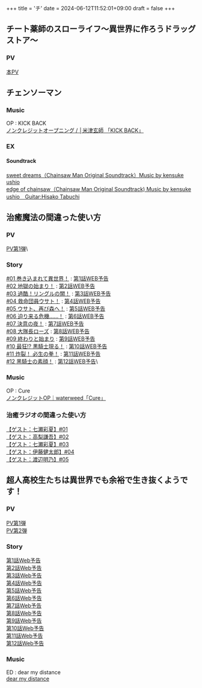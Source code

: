+++
title = 'チ'
date = 2024-06-12T11:52:01+09:00
draft = false
+++

## チート薬師のスローライフ～異世界に作ろうドラッグストア～

### PV
[本PV](https://www.youtube.com/watch?v=MvuZqC0PWUw)

## チェンソーマン
### Music
OP : KICK BACK\
[ノンクレジットオープニング / │米津玄師 「KICK BACK」](https://youtu.be/dFlDRhvM4L0?si=C8d52AC7KdXUIkd9)

### EX

#### Soundtrack
[sweet dreams（Chainsaw Man Original Soundtrack）Music by kensuke ushio](https://www.youtube.com/watch?v=_U4FQmeYXwc)\
[edge of chainsaw（Chainsaw Man Original Soundtrack) Music by kensuke ushio　Guitar:Hisako Tabuchi](https://www.youtube.com/watch?v=-3vf15mZatA)
## 治癒魔法の間違った使い方

### PV
[PV第1弾](https://youtu.be/EtHIUFPwu3Q)\

### Story
[#01 巻き込まれて異世界！](https://chiyumahou-anime.com/story/ep1/) : [第1話WEB予告](https://www.youtube.com/watch?v=gqbPJnFfsFc)\
[#02 地獄の始まり！](https://chiyumahou-anime.com/story/ep2/) : [第2話WEB予告](https://www.youtube.com/watch?v=p7SpB3xRM8E)\
[#03 過酷！リングルの闇！](https://chiyumahou-anime.com/story/ep3/) : [第3話WEB予告](https://www.youtube.com/watch?v=ZmfNQCzIM40)\
[#04 救命団員ウサト！](https://chiyumahou-anime.com/story/ep4/) : [第4話WEB予告](https://www.youtube.com/watch?v=LYIvsw9jLkw)\
[#05 ウサト、再び森へ！](https://chiyumahou-anime.com/story/ep5/) : [第5話WEB予告](https://www.youtube.com/watch?v=_4Jkzl6JlEE)\
[#06 迫り来る危機……！](https://chiyumahou-anime.com/story/ep6/) : [第6話WEB予告](https://www.youtube.com/watch?v=ukwjnoWIBX4)\
[#07 決意の夜！](https://chiyumahou-anime.com/story/ep7/) : [第7話WEB予告](https://www.youtube.com/watch?v=F-soAaWiJ4Q)\
[#08 ⼤隊⻑ローズ](https://chiyumahou-anime.com/story/ep8/) : [第8話WEB予告](https://www.youtube.com/watch?v=a9NU6HJcNRo)\
[#09 終わりと始まり](https://chiyumahou-anime.com/story/ep9/) : [第9話WEB予告](https://www.youtube.com/watch?v=GdkPhRbx0qQ)\
[#10 最狂!? 黒騎⼠現る！](https://chiyumahou-anime.com/story/ep10/) : [第10話WEB予告](https://www.youtube.com/watch?v=7Qqhk0T-heE)\
[#11 炸裂！ 必⽣の拳！](https://chiyumahou-anime.com/story/ep11/) : [第11話WEB予告](https://www.youtube.com/watch?v=y5O3kx0AGME)\
[#12 ⿊騎⼠の素顔！](https://chiyumahou-anime.com/story/ep12/) : [第12話WEB予告](https://www.youtube.com/watch?v=DCisDhi_aUA)\

### Music
OP : Cure\
[ノンクレジットOP｜waterweed「Cure」](https://youtu.be/iuhnEHkEO0s?si=a_doOMfUnzx_cejn)

### 治癒ラジオの間違った使い方
[【ゲスト：七瀬彩夏】#01](https://youtu.be/kUQYlAgVQZc)\
[【ゲスト：高梨謙吾】#02](https://youtu.be/_fA228gJ3Dc)\
[【ゲスト：七瀬彩夏】#03](https://youtu.be/iBX3VRfEw80)\
[【ゲスト：伊藤健太郎】#04](https://youtu.be/sw_hb0llW0o)\
[【ゲスト：渡辺明乃】#05](https://youtu.be/kyWUFvKQII8?si=UNOQ6KzSBIishVA0)


  
  

## 超人高校生たちは異世界でも余裕で生き抜くようです！

### PV
[PV第1弾](https://www.youtube.com/watch?v=bxv7Wm1TCBI)\
[PV第2弾](https://www.youtube.com/watch?v=WL8FStExZgE)

### Story
[第1話Web予告](https://www.youtube.com/watch?v=TZjmff4PFNA)\
[第2話Web予告](https://youtu.be/e6YT1YAyp8o?si=uE4_gCmVDrcdRl9O)\
[第3話Web予告](https://www.youtube.com/watch?v=LADW3TiAPi4)\
[第4話Web予告](https://www.youtube.com/watch?v=SgWNPleacng)\
[第5話Web予告](https://www.youtube.com/watch?v=l4GAqEggZaM)\
[第6話Web予告](https://www.youtube.com/watch?v=z3oIps51Y1E)\
[第7話Web予告](https://www.youtube.com/watch?v=bx6alfr36QM)\
[第8話Web予告](https://www.youtube.com/watch?v=TbCbVQwlk5k)\
[第9話Web予告](https://www.youtube.com/watch?v=VaNcNGJ9Sec)\
[第10話Web予告](https://www.youtube.com/watch?v=RV8rRFDNYUc)\
[第11話Web予告](https://www.youtube.com/watch?v=MhAf2zdaamM)\
[第12話Web予告](https://www.youtube.com/watch?v=EMuCpfja7hk)

### Music
ED : dear my distance\
[dear my distance](https://www.youtube.com/watch?v=XkHdcYLf2hg)
